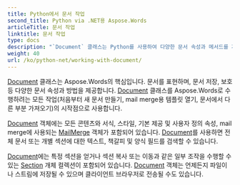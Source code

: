 ```yaml
---
title: Python에서 문서 작업
second_title: Python via .NET용 Aspose.Words
articleTitle: 문서 작업
linktitle: 문서 작업
type: docs
description: "`Document` 클래스는 Python를 사용하여 다양한 문서 속성과 메서드를 제공합니다. Python용 Aspose.Words을 사용하여 수행하려는 모든 작업의 시작점으로 `Document` 클래스를 사용합니다. `Document` 객체는 파일이나 스트림에 저장될 수 있으며 브라우저로 전송될 수도 있습니다."
weight: 40
url: /ko/python-net/working-with-document/
---
```


[Document](https://reference.aspose.com/words/python-net/aspose.words/document/) 클래스는 Aspose.Words의 핵심입니다. 문서를 표현하며, 문서 저장, 보호 등 다양한 문서 속성과 방법을 제공합니다. [Document](https://reference.aspose.com/words/python-net/aspose.words/document/) 클래스를 Aspose.Words로 수행하려는 모든 작업(처음부터 새 문서 만들기, mail merge용 템플릿 열기, 문서에서 다른 부분 가져오기)의 시작점으로 사용합니다.

[Document](https://reference.aspose.com/words/python-net/aspose.words/document/) 객체에는 모든 콘텐츠와 서식, 스타일, 기본 제공 및 사용자 정의 속성, mail merge에 사용되는 [MailMerge](https://reference.aspose.com/words/python-net/aspose.words.mailmerging/mailmerge/) 객체가 포함되어 있습니다. [Document](https://reference.aspose.com/words/python-net/aspose.words/document/)를 사용하면 전체 문서 또는 개별 섹션에 대한 텍스트, 책갈피 및 양식 필드를 검색할 수 있습니다.

[Document](https://reference.aspose.com/words/python-net/aspose.words/document/)에는 특정 섹션을 얻거나 섹션 복사 또는 이동과 같은 일부 조작을 수행할 수 있는 [Section](https://reference.aspose.com/words/python-net/aspose.words/section/) 개체 컬렉션이 포함되어 있습니다. [Document](https://reference.aspose.com/words/python-net/aspose.words/document/) 객체는 언제든지 파일이나 스트림에 저장될 수 있으며 클라이언트 브라우저로 전송될 수도 있습니다.
